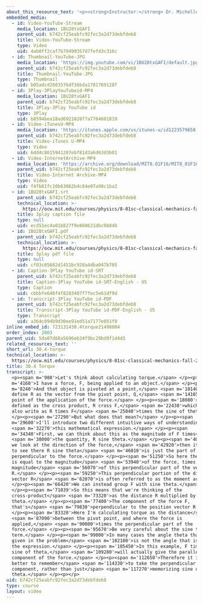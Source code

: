 ```yaml
---
about_this_resource_text: '<p><strong>Instructor:</strong> Dr. Michelle Tomasik</p>'
embedded_media:
  - id: Video-YouTube-Stream
    media_location: 1BU28txGAFI
    parent_uid: b742cf25eabfc92fec3a2d73debfdeb8
    title: Video-YouTube-Stream
    type: Video
    uid: 4ab0ff2caf7b79499357d7fefd3c316c
  - id: Thumbnail-YouTube-JPG
    media_location: 'https://img.youtube.com/vi/1BU28txGAFI/default.jpg'
    parent_uid: b742cf25eabfc92fec3a2d73debfdeb8
    title: Thumbnail-YouTube-JPG
    type: Thumbnail
    uid: b05adcd2603576df36bda1781769128f
  - id: 3Play-3PlayYouTubeid-MP4
    media_location: 1BU28txGAFI
    parent_uid: b742cf25eabfc92fec3a2d73debfdeb8
    title: 3Play-3Play YouTube id
    type: 3Play
    uid: b8594bea18ad6921028f7a7704601810
  - id: Video-iTunesU-MP4
    media_location: 'https://itunes.apple.com/us/itunes-u/id1223579658'
    parent_uid: b742cf25eabfc92fec3a2d73debfdeb8
    title: Video-iTunes U-MP4
    type: Video
    uid: 6dd4c8615941207ebf81d3a6d63d3b01
  - id: Video-InternetArchive-MP4
    media_location: 'https://archive.org/download/MIT8.01F16/MIT8_01F16_L30v04_360p.mp4'
    parent_uid: b742cf25eabfc92fec3a2d73debfdeb8
    title: Video-Internet Archive-MP4
    type: Video
    uid: f4fb81fc10b63062b4c84e07a98c1ba2
  - id: 1BU28txGAFI.srt
    parent_uid: b742cf25eabfc92fec3a2d73debfdeb8
    technical_location: >-
      https://ocw.mit.edu/courses/physics/8-01sc-classical-mechanics-fall-2016/week-10-rotational-motion/30.4-torque/30.4-torque/1BU28txGAFI.srt
    title: 3play caption file
    type: null
    uid: ecd51ec4a01b827f9e860621dbc0b84b
  - id: 1BU28txGAFI.pdf
    parent_uid: b742cf25eabfc92fec3a2d73debfdeb8
    technical_location: >-
      https://ocw.mit.edu/courses/physics/8-01sc-classical-mechanics-fall-2016/week-10-rotational-motion/30.4-torque/30.4-torque/1BU28txGAFI.pdf
    title: 3play pdf file
    type: null
    uid: cf03c05682d1451bc928a4dba047b705
  - id: Caption-3Play YouTube id-SRT
    parent_uid: b742cf25eabfc92fec3a2d73debfdeb8
    title: Caption-3Play YouTube id-SRT-English - US
    type: Caption
    uid: cbbbfe648f4f8283407f7fec5e61df9d
  - id: Transcript-3Play YouTube id-PDF
    parent_uid: b742cf25eabfc92fec3a2d73debfdeb8
    title: Transcript-3Play YouTube id-PDF-English - US
    type: Transcript
    uid: a364c094b9d30ee91ed51a7177e051f0
inline_embed_id: 723131430.4torque21498084
order_index: 2003
parent_uid: 5da07d68a5696eb34f9bc29bd9f1d4d3
related_resources_text: ''
short_url: 30.4-torque
technical_location: >-
  https://ocw.mit.edu/courses/physics/8-01sc-classical-mechanics-fall-2016/week-10-rotational-motion/30.4-torque/30.4-torque
title: 30.4 Torque
transcript: >-
  <p><span m='980'>Let's think about calculating torque.</span> </p><p><span
  m='4160'>I have a force, F, being applied to an object.</span> </p><p><span
  m='8240'>And that object is pivoted at a point,</span> <span m='10140'>Q. I'll
  define R as the vector from the pivot point, Q,</span> <span m='14165'>to the
  point of the application of the force.</span> </p><p><span m='18080'>Torque is
  defined as the cross product, R cross F,</span> <span m='22430'>which we can
  also write as R times F</span> <span m='25040'>times the sine of theta.</span>
  </p><p><span m='27290'>But what does that mean?</span> </p><p><span
  m='29600'>I'll introduce two different intuitive ways of understanding</span>
  <span m='32270'>this mathematical expression.</span> </p><p><span
  m='34340'>First, we can think about this as the magnitude of F times</span>
  <span m='38000'>the quantity, R sine theta.</span> </p><p><span m='40940'>If
  we look at the direction of the force,</span> <span m='42920'>then it is easy
  to see there R sine theta</span> <span m='46010'>is just the part of R that is
  perpendicular to the force.</span> </p><p><span m='51250'>So here the torque
  is equal to the magnitude</span> <span m='53940'>of the force, times the
  magnitude</span> <span m='56070'>of this perpendicular part of the vector
  R.</span> </p><p><span m='59250'>This perpendicular portion of the distance
  vector R</span> <span m='62070'>is often referred to as the moment arm.</span>
  </p><p><span m='66420'>We can instead group F with sine theta.</span>
  </p><p><span m='71039'>So this means that we're thinking of the
  cross-product</span> <span m='73320'>as the distance R multiplied by F sine
  theta.</span> </p><p><span m='77400'>The component of the force F,
  that's</span> <span m='79830'>perpendicular to the position vector R.</span>
  </p><p><span m='83320'>Here I'm calculating torque as the distance</span>
  <span m='87090'>between the pivot point, and where the force is
  applied,</span> <span m='90000'>times the perpendicular part of the
  force.</span> </p><p><span m='95670'>Be very careful about the sine theta
  term.</span> </p><p><span m='99000'>In many cases the angle theta that is
  given in the problem</span> <span m='102180'>is not the angle that is used in
  the expression.</span> </p><p><span m='105450'>In this example, F times the
  sine of theta,</span> <span m='109280'>will actually give the parallel
  component of the force.</span> </p><p><span m='112650'>Therefore it is much
  better to remember</span> <span m='114330'>to take the perpendicular
  component, rather than just</span> <span m='117270'>memorizing sine of
  theta.</span> </p><p></p>
uid: b742cf25eabfc92fec3a2d73debfdeb8
type: course
layout: video
---
```


